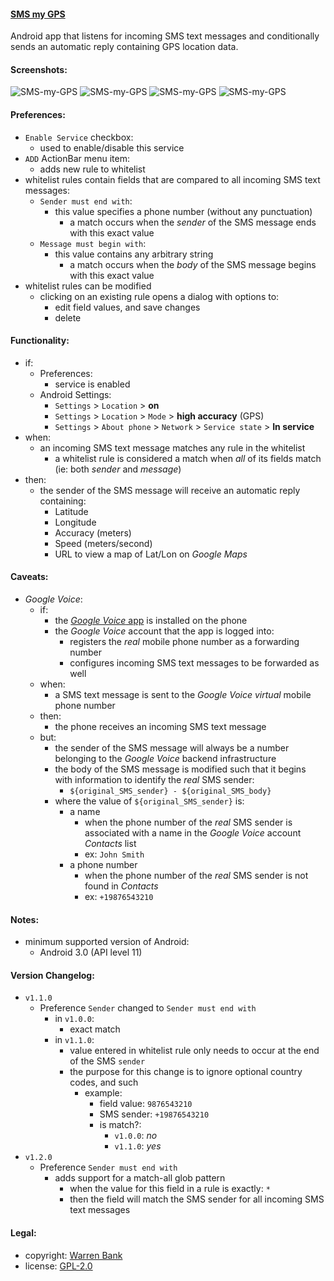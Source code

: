 #### [SMS my GPS](https://github.com/warren-bank/Android-SMS-Automatic-Reply-GPS)

Android app that listens for incoming SMS text messages and conditionally sends an automatic reply containing GPS location data.

#### Screenshots:

![SMS-my-GPS](./screenshots/1-prefs-no-rules-in-whitelist.png)
![SMS-my-GPS](./screenshots/2-prefs-add-new-rule-dialog.png)
![SMS-my-GPS](./screenshots/3-prefs-one-rule-in-whitelist.png)
![SMS-my-GPS](./screenshots/4-usage-SMS-reply.png)

#### Preferences:

* `Enable Service` checkbox:
  * used to enable/disable this service
* `ADD` ActionBar menu item:
  * adds new rule to whitelist
* whitelist rules contain fields that are compared to all incoming SMS text messages:
  * `Sender must end with`:
    * this value specifies a phone number (without any punctuation)
      * a match occurs when the _sender_ of the SMS message ends with this exact value
  * `Message must begin with`:
    * this value contains any arbitrary string
      * a match occurs when the _body_ of the SMS message begins with this exact value
* whitelist rules can be modified
  * clicking on an existing rule opens a dialog with options to:
    * edit field values, and save changes
    * delete

#### Functionality:

* if:
  * Preferences:
    * service is enabled
  * Android Settings:
    * `Settings` &gt; `Location` &gt; __on__
    * `Settings` &gt; `Location` &gt; `Mode` &gt; __high accuracy__ (GPS)
    * `Settings` &gt; `About phone` &gt; `Network` &gt; `Service state` &gt; __In service__
* when:
  * an incoming SMS text message matches any rule in the whitelist
    * a whitelist rule is considered a match when _all_ of its fields match<br>(ie: both _sender_ and _message_)
* then:
  * the sender of the SMS message will receive an automatic reply containing:
    * Latitude
    * Longitude
    * Accuracy (meters)
    * Speed (meters/second)
    * URL to view a map of Lat/Lon on _Google Maps_

#### Caveats:

* _Google Voice_:
  * if:
    * the [_Google Voice_ app](https://play.google.com/store/apps/details?id=com.google.android.apps.googlevoice) is installed on the phone
    * the _Google Voice_ account that the app is logged into:
      * registers the _real_ mobile phone number as a forwarding number
      * configures incoming SMS text messages to be forwarded as well
  * when:
    * a SMS text message is sent to the _Google Voice_ _virtual_ mobile phone number
  * then:
    * the phone receives an incoming SMS text message
  * but:
    * the sender of the SMS message will always be a number belonging to the _Google Voice_ backend infrastructure
    * the body of the SMS message is modified such that it begins with information to identify the _real_ SMS sender:
      * `${original_SMS_sender} - ${original_SMS_body}`
    * where the value of `${original_SMS_sender}` is:
      * a name
        * when the phone number of the _real_ SMS sender is associated with a name in the _Google Voice_ account _Contacts_ list
        * ex: `John Smith`
      * a phone number
        * when the phone number of the _real_ SMS sender is not found in _Contacts_
        * ex: `+19876543210`

#### Notes:

* minimum supported version of Android:
  * Android 3.0 (API level 11)

#### Version Changelog:

* `v1.1.0`
  * Preference `Sender` changed to `Sender must end with`
    * in `v1.0.0`:
      * exact match
    * in `v1.1.0`:
      * value entered in whitelist rule only needs to occur at the end of the SMS `sender`
      * the purpose for this change is to ignore optional country codes, and such
        * example:
          * field value: `9876543210`
          * SMS sender: `+19876543210`
          * is match?:
            * `v1.0.0`: _no_
            * `v1.1.0`: _yes_
* `v1.2.0`
  * Preference `Sender must end with`
    * adds support for a match-all glob pattern
      * when the value for this field in a rule is exactly: `*`
      * then the field will match the SMS sender for all incoming SMS text messages

#### Legal:

* copyright: [Warren Bank](https://github.com/warren-bank)
* license: [GPL-2.0](https://www.gnu.org/licenses/old-licenses/gpl-2.0.txt)
